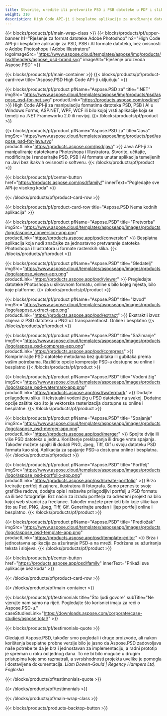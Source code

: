 ```yaml
---
title: Stvorite, uredite ili pretvorite PSD i PSB datoteke u PDF i slikovne formate
weight: 310
description: High Code API-ji i besplatne aplikacije za uređivanje datoteka Photoshopa. Sposobnost ažuriranja svojstava sloja, dodavanja vodenih žigova, rotiranja skale Flip Crop Dithering Raster Conversion.
---
```


{{< blocks/products/pf/main-wrap-class >}}
{{< blocks/products/pf/upper-banner h1="Rješenje za format datoteke Adobe Photoshop" h2="High Code API-ji i besplatne aplikacije za PSD, PSB i AI formate datoteka, bez ovisnosti o Adobe Photoshopu i Adobe Illustratoru" logoImageSrc="https://www.aspose.cloud/templates/aspose/img/products/psd/headers/aspose_psd-brand.svg" imageAlt="Rješenje proizvoda Aspose.PSD" >}}

{{< blocks/products/pf/main-container >}}
{{< blocks/products/pf/product-card-row title="Aspose.PSD High Code API-ji uključuju" >}}

{{< blocks/products/pf/product pfName="Aspose.PSD za" title=".NET" imgSrc="https://www.aspose.cloud/templates/aspose/img/products/psd/aspose_psd-for-net.svg" productLink="https://products.aspose.com/psd/net" >}}
High Code API-ji za manipulaciju formatima datoteka PSD, PSB i AI u Windows Forms, ASP.NET, WPF, WCF ili bilo kojoj vrsti aplikacije koja se temelji na .NET Frameworku 2.0 ili novijoj.
{{< /blocks/products/pf/product >}}

{{< blocks/products/pf/product pfName="Aspose.PSD za" title="Java" imgSrc="https://www.aspose.cloud/templates/aspose/img/products/psd/aspose_psd-for-java.svg" productLink="https://products.aspose.com/psd/java" >}}
Java API-ji za manipuliranje datotekama Photoshopa i Illustratora. Stvorite, učitajte, modificirajte i renderirajte PSD, PSB i AI formate unutar aplikacija temeljenih na Javi bez ikakvih ovisnosti o softveru.
{{< /blocks/products/pf/product >}}

{{< blocks/products/pf/center-button href="https://products.aspose.com/psd/family/" innerText="Pogledajte sve API-je visokog koda" >}}

{{< /blocks/products/pf/product-card-row >}}

{{< blocks/products/pf/product-card-row title="Aspose.PSD Nema kodnih aplikacija" >}}

{{< blocks/products/pf/product pfName="Aspose.PSD" title="Pretvorba" imgSrc="https://www.aspose.cloud/templates/asposeapp/images/products/logo/aspose_conversion-app.png" productLink="https://products.aspose.app/psd/conversion" >}}
Besplatna aplikacija koja nudi značajke za jednostavno pretvaranje datoteka Photoshopa i Illustratora u formate rasterskih slika.
{{< /blocks/products/pf/product >}}

{{< blocks/products/pf/product pfName="Aspose.PSD" title="Gledatelj" imgSrc="https://www.aspose.cloud/templates/asposeapp/images/products/logo/aspose_viewer-app.png" productLink="https://products.aspose.app/psd/viewer" >}}
Pregledajte datoteke Photoshopa u slikovnom formatu, online s bilo kojeg mjesta, bilo koje platforme.
{{< /blocks/products/pf/product >}}

{{< blocks/products/pf/product pfName="Aspose.PSD" title="Izvod" imgSrc="https://www.aspose.cloud/templates/asposeapp/images/products/logo/aspose_extract-app.png" productLink="https://products.aspose.app/psd/extract" >}}
Ekstrakt i izvoz slojeva iz PSD datoteka u PNG uz transparentnost. Online i besplatno
{{< /blocks/products/pf/product >}}

{{< blocks/products/pf/product pfName="Aspose.PSD" title="Sažimanje" imgSrc="https://www.aspose.cloud/templates/asposeapp/images/products/logo/aspose_psd-compress-app.png" productLink="https://products.aspose.app/psd/compress" >}}
Komprimirajte PSD datoteke metodama bez gubitaka ili gubitaka prema vašim potrebama. Različite opcije kompresije PSD-a dostupne su online i besplatno
{{< /blocks/products/pf/product >}}

{{< blocks/products/pf/product pfName="Aspose.PSD" title="Vodeni žig" imgSrc="https://www.aspose.cloud/templates/asposeapp/images/products/logo/aspose_psd-watermark-app.png" productLink="https://products.aspose.app/psd/watermark" >}}
Dodajte prilagođenu sliku ili tekstualni vodeni žig u PSD datoteke na svakoj. Dodatne opcije zaštite kao što je vektorska rasterizacija dostupne su online i besplatne.
{{< /blocks/products/pf/product >}}

{{< blocks/products/pf/product pfName="Aspose.PSD" title="Spajanje" imgSrc="https://www.aspose.cloud/templates/asposeapp/images/products/logo/aspose_psd-merger-app.png" productLink="https://products.aspose.app/psd/merger" >}}
Spojite dvije ili više PSD datoteka u jednu. Korištenje preklapanja ili druge vrste spajanja. Također možete spojiti ili dodati PNG, Jpeg, Tiff, Gif u svoju datoteku PSD formata kao sloj. Aplikacija za spajanje PSD-a dostupna online i besplatna.
{{< /blocks/products/pf/product >}}

{{< blocks/products/pf/product pfName="Aspose.PSD" title="Portfelj" imgSrc="https://www.aspose.cloud/templates/asposeapp/images/products/logo/aspose_psd-portfolio-app.png" productLink="https://products.aspose.app/psd/create-portfolio" >}}
Brzo kreirajte portfelj dizajnera, ilustratora ili fotografa. Samo prenesite svoje grafičke radove, dodajte opis i nabavite prilagodljivi portfelj u PSD formatu sa ili bez fotografije. Brz način za izradu portfelja za određeni projekt na bilo kojoj web stranici za freelance. Također možete prenijeti bilo koje slike kao što su Psd, PNG, Jpeg, Tiff, Gif. Generirajte uredan i lijep portfelj online i besplatno.
{{< /blocks/products/pf/product >}}

{{< blocks/products/pf/product pfName="Aspose.PSD" title="Predložak" imgSrc="https://www.aspose.cloud/templates/asposeapp/images/products/logo/aspose_psd-template-app.png" productLink="https://products.aspose.app/psd/template-editor" >}}
Brza i jednostavna aplikacija za ažuriranje PSD-a na mreži. Podržana su ažuriranja teksta i slojeva.
{{< /blocks/products/pf/product >}}

{{< blocks/products/pf/center-button href="https://products.aspose.app/psd/family" innerText="Prikaži sve aplikacije bez koda" >}}

{{< /blocks/products/pf/product-card-row >}}

{{< /blocks/products/pf/main-container >}}

{{< blocks/products/pf/testimonials title="Što ljudi govore" subTitle="Ne vjerujte nam samo na riječ. Pogledajte što korisnici imaju za reći o Aspose.PSD-u." caseStudiesLink="https://downloads.aspose.com/corporate/case-studies/aspose.total/" >}}

{{< blocks/products/pf/testimonials-quote >}}
<p class="first">
 Gledajući Aspose.PSD, također smo pogledali i druge proizvode, ali nakon korištenja besplatne probne verzije bilo je jasno da Aspose.PSD zadovoljava naše potrebe te da je brz i jednostavan za implementaciju, a radni prototip je spreman u roku od jednog dana. To ne bi bilo moguće u drugim pristupima koje smo razmatrali, a svrsishodnosti projekta uvelike je pomogla i dostavljena dokumentacija.
 <em>
  Liam Dowen-Gould | Regency Hampers Ltd, Engleska
 </em>
</p>

{{< /blocks/products/pf/testimonials-quote >}}

{{< /blocks/products/pf/testimonials >}}

{{< /blocks/products/pf/main-wrap-class >}}

{{< blocks/products/products-backtop-button >}}
